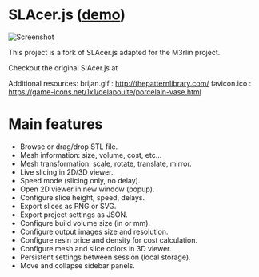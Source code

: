# SLAcer.js ([demo](http://lautr3k.github.io/SLAcer.js/))

![Screenshot](/screenshot.png?raw=true)

This project is a fork of SLAcer.js adapted for the M3rlin project.

Checkout the original SlAcer.js at

Additional resources:
brijan.gif : http://thepatternlibrary.com/
favicon.ico : https://game-icons.net/1x1/delapouite/porcelain-vase.html

# Main features

- Browse or drag/drop STL file.
- Mesh information: size, volume, cost, etc...
- Mesh transformation: scale, rotate, translate, mirror.
- Live slicing in 2D/3D viewer.
- Speed mode (slicing only, no delay).
- Open 2D viewer in new window (popup).
- Configure slice height, speed, delays.
- Export slices as PNG or SVG.
- Export project settings as JSON.
- Configure build volume size (in or mm).
- Configure output images size and resolution.
- Configure resin price and density for cost calculation.
- Configure mesh and slice colors in 3D viewer.
- Persistent settings between session (local storage).
- Move and collapse sidebar panels.
